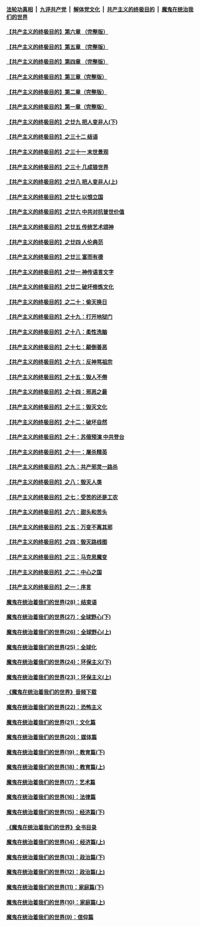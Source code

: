 ####  [法轮功真相](../../../../basic/blob/master/README.md?t=06080231) &nbsp;|&nbsp; [九评共产党](../../../../9ping.md/blob/master/README.md?t=06080231) &nbsp;|&nbsp; [解体党文化](../../../../jtdwh.md/blob/master/README.md?t=06080231)  &nbsp;|&nbsp; [共产主义的终极目的](../../../../gczydzjmd.md/blob/master/README.md?t=06080231) &nbsp;|&nbsp; [魔鬼在统治我们的世界](../../../../mgztzwmdsj.md/blob/master/README.md?t=06080231) 

#### [【共产主义的终极目的】第六章 （完整版）](../pages/nsc422/n11428913.md?t=06080231) 

#### [【共产主义的终极目的】第五章 （完整版）](../pages/nsc422/n11428912.md?t=06080231) 

#### [【共产主义的终极目的】第四章 （完整版）](../pages/nsc422/n11428907.md?t=06080231) 

#### [【共产主义的终极目的】第三章（完整版）](../pages/nsc422/n11428848.md?t=06080231) 

#### [【共产主义的终极目的】第二章（完整版）](../pages/nsc422/n11428831.md?t=06080231) 

#### [【共产主义的终极目的】第一章（完整版）](../pages/nsc422/n11417651.md?t=06080231) 

#### [【共产主义的终极目的】之廿九 把人变非人(下)](../pages/nsc422/n11344140.md?t=06080231) 

#### [【共产主义的终极目的】之三十二 结语](../pages/nsc422/n11360535.md?t=06080231) 

#### [【共产主义的终极目的】之三十一 末世景观](../pages/nsc422/n11351129.md?t=06080231) 

#### [【共产主义的终极目的】之三十 几成狼世界](../pages/nsc422/n11348280.md?t=06080231) 

#### [【共产主义的终极目的】之廿八 把人变非人(上)](../pages/nsc422/n11340492.md?t=06080231) 

#### [【共产主义的终极目的】之廿七 以恨立国](../pages/nsc422/n11336944.md?t=06080231) 

#### [【共产主义的终极目的】之廿六 中共对抗普世价值](../pages/nsc422/n11324785.md?t=06080231) 

#### [【共产主义的终极目的】之廿五 传统艺术颂神](../pages/nsc422/n11296396.md?t=06080231) 

#### [【共产主义的终极目的】之廿四 人伦典范](../pages/nsc422/n11296397.md?t=06080231) 

#### [【共产主义的终极目的】之廿三 富而有德](../pages/nsc422/n11283598.md?t=06080231) 

#### [【共产主义的终极目的】之廿一 神传语言文字](../pages/nsc422/n11263265.md?t=06080231) 

#### [【共产主义的终极目的】之廿二 破坏修炼文化](../pages/nsc422/n11245728.md?t=06080231) 

#### [【共产主义的终极目的】之二十：偷天换日](../pages/nsc422/n11238846.md?t=06080231) 

#### [【共产主义的终极目的】之十九：打开地狱门](../pages/nsc422/n11206376.md?t=06080231) 

#### [【共产主义的终极目的】之十八：柔性洗脑](../pages/nsc422/n11199994.md?t=06080231) 

#### [【共产主义的终极目的】之十七：颠倒善恶](../pages/nsc422/n11179782.md?t=06080231) 

#### [【共产主义的终极目的】之十六：反神骂祖宗](../pages/nsc422/n11166798.md?t=06080231) 

#### [【共产主义的终极目的】之十五：毁人不倦](../pages/nsc422/n11166792.md?t=06080231) 

#### [【共产主义的终极目的】之十四：邪恶之最](../pages/nsc422/n11150249.md?t=06080231) 

#### [【共产主义的终极目的】之十三：毁灭文化](../pages/nsc422/n11135227.md?t=06080231) 

#### [【共产主义的终极目的】之十二：破坏自然](../pages/nsc422/n11135214.md?t=06080231) 

#### [【共产主义的终极目的】之十：苏俄预演 中共登台](../pages/nsc422/n11118424.md?t=06080231) 

#### [【共产主义的终极目的】之十一：屠杀精英](../pages/nsc422/n11118442.md?t=06080231) 

#### [【共产主义的终极目的】之九：共产邪灵一路杀](../pages/nsc422/n11114139.md?t=06080231) 

#### [【共产主义的终极目的】之八：毁灭人类](../pages/nsc422/n11108503.md?t=06080231) 

#### [【共产主义的终极目的】之七：受苦的还是工农](../pages/nsc422/n11101809.md?t=06080231) 

#### [【共产主义的终极目的】之六：甜头和苦头](../pages/nsc422/n11096971.md?t=06080231) 

#### [【共产主义的终极目的】之五：万变不离其邪](../pages/nsc422/n11091285.md?t=06080231) 

#### [【共产主义的终极目的】之四：毁灭路线图](../pages/nsc422/n11086284.md?t=06080231) 

#### [【共产主义的终极目的】之三：马克思魔变](../pages/nsc422/n11061941.md?t=06080231) 

#### [【共产主义的终极目的】之二：中心之国](../pages/nsc422/n11047728.md?t=06080231) 

#### [【共产主义的终极目的】之一：序言](../pages/nsc422/n11086077.md?t=06080231) 

#### [魔鬼在统治着我们的世界(28)：结束语](../pages/nsc422/n10936246.md?t=06080231) 

#### [魔鬼在统治着我们的世界(27)：全球野心(下)](../pages/nsc422/n10928319.md?t=06080231) 

#### [魔鬼在统治着我们的世界(26)：全球野心(上)](../pages/nsc422/n10900318.md?t=06080231) 

#### [魔鬼在统治着我们的世界(25)：全球化](../pages/nsc422/n10788205.md?t=06080231) 

#### [魔鬼在统治着我们的世界(24)：环保主义(下)](../pages/nsc422/n10695307.md?t=06080231) 

#### [魔鬼在统治着我们的世界(23)：环保主义(上)](../pages/nsc422/n10688613.md?t=06080231) 

#### [《魔鬼在统治着我们的世界》音频下载](../pages/nsc422/n10635553.md?t=06080231) 

#### [魔鬼在统治着我们的世界(22)：恐怖主义](../pages/nsc422/n10614727.md?t=06080231) 

#### [魔鬼在统治着我们的世界(21)：文化篇](../pages/nsc422/n10597706.md?t=06080231) 

#### [魔鬼在统治着我们的世界(20)：媒体篇](../pages/nsc422/n10586579.md?t=06080231) 

#### [魔鬼在统治着我们的世界(19)：教育篇(下)](../pages/nsc422/n10564808.md?t=06080231) 

#### [魔鬼在统治着我们的世界(18)：教育篇(上)](../pages/nsc422/n10526970.md?t=06080231) 

#### [魔鬼在统治着我们的世界(17)：艺术篇](../pages/nsc422/n10499093.md?t=06080231) 

#### [魔鬼在统治着我们的世界(16)：法律篇](../pages/nsc422/n10485969.md?t=06080231) 

#### [魔鬼在统治着我们的世界(15)：经济篇(下)](../pages/nsc422/n10469975.md?t=06080231) 

#### [《魔鬼在统治着我们的世界》全书目录](../pages/nsc422/n10464261.md?t=06080231) 

#### [魔鬼在统治着我们的世界(14)：经济篇(上)](../pages/nsc422/n10457370.md?t=06080231) 

#### [魔鬼在统治着我们的世界(13)：政治篇(下)](../pages/nsc422/n10448270.md?t=06080231) 

#### [魔鬼在统治着我们的世界(12)：政治篇(上)](../pages/nsc422/n10444576.md?t=06080231) 

#### [魔鬼在统治着我们的世界(11)：家庭篇(下)](../pages/nsc422/n10440961.md?t=06080231) 

#### [魔鬼在统治着我们的世界(10)：家庭篇(上)](../pages/nsc422/n10435448.md?t=06080231) 

#### [魔鬼在统治着我们的世界(9)：信仰篇](../pages/nsc422/n10432159.md?t=06080231) 

